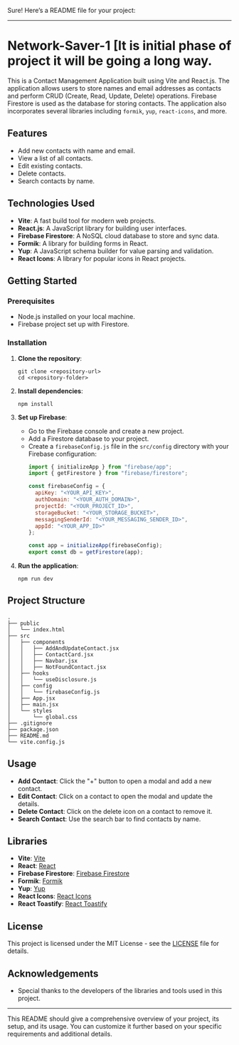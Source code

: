 Sure! Here’s a README file for your project:

---

# Network-Saver-1 [It is initial phase of project it will be going a long way.

This is a Contact Management Application built using Vite and React.js. The application allows users to store names and email addresses as contacts and perform CRUD (Create, Read, Update, Delete) operations. Firebase Firestore is used as the database for storing contacts. The application also incorporates several libraries including `formik`, `yup`, `react-icons`, and more.

## Features

- Add new contacts with name and email.
- View a list of all contacts.
- Edit existing contacts.
- Delete contacts.
- Search contacts by name.

## Technologies Used

- **Vite**: A fast build tool for modern web projects.
- **React.js**: A JavaScript library for building user interfaces.
- **Firebase Firestore**: A NoSQL cloud database to store and sync data.
- **Formik**: A library for building forms in React.
- **Yup**: A JavaScript schema builder for value parsing and validation.
- **React Icons**: A library for popular icons in React projects.

## Getting Started

### Prerequisites

- Node.js installed on your local machine.
- Firebase project set up with Firestore.

### Installation

1. **Clone the repository**:
    ```
    git clone <repository-url>
    cd <repository-folder>
    ```

2. **Install dependencies**:
    ```
    npm install
    ```

3. **Set up Firebase**:
    - Go to the Firebase console and create a new project.
    - Add a Firestore database to your project.
    - Create a `firebaseConfig.js` file in the `src/config` directory with your Firebase configuration:
      ```firebase.js
      import { initializeApp } from "firebase/app";
      import { getFirestore } from "firebase/firestore";

      const firebaseConfig = {
        apiKey: "<YOUR_API_KEY>",
        authDomain: "<YOUR_AUTH_DOMAIN>",
        projectId: "<YOUR_PROJECT_ID>",
        storageBucket: "<YOUR_STORAGE_BUCKET>",
        messagingSenderId: "<YOUR_MESSAGING_SENDER_ID>",
        appId: "<YOUR_APP_ID>"
      };

      const app = initializeApp(firebaseConfig);
      export const db = getFirestore(app);
      ```

4. **Run the application**:
    ```
    npm run dev
    ```

## Project Structure

```
.
├── public
│   └── index.html
├── src
│   ├── components
│   │   ├── AddAndUpdateContact.jsx
│   │   ├── ContactCard.jsx
│   │   ├── Navbar.jsx
│   │   ├── NotFoundContact.jsx
│   ├── hooks
│   │   └── useDisclosure.js
│   ├── config
│   │   └── firebaseConfig.js
│   ├── App.jsx
│   ├── main.jsx
│   └── styles
│       └── global.css
├── .gitignore
├── package.json
├── README.md
└── vite.config.js
```

## Usage

- **Add Contact**: Click the "+" button to open a modal and add a new contact.
- **Edit Contact**: Click on a contact to open the modal and update the details.
- **Delete Contact**: Click on the delete icon on a contact to remove it.
- **Search Contact**: Use the search bar to find contacts by name.

## Libraries

- **Vite**: [Vite](https://vitejs.dev/)
- **React**: [React](https://reactjs.org/)
- **Firebase Firestore**: [Firebase Firestore](https://firebase.google.com/docs/firestore)
- **Formik**: [Formik](https://formik.org/)
- **Yup**: [Yup](https://github.com/jquense/yup)
- **React Icons**: [React Icons](https://react-icons.github.io/react-icons/)
- **React Toastify**: [React Toastify](https://fkhadra.github.io/react-toastify/)

## License

This project is licensed under the MIT License - see the [LICENSE](LICENSE) file for details.

## Acknowledgements

- Special thanks to the developers of the libraries and tools used in this project.

---

This README should give a comprehensive overview of your project, its setup, and its usage. You can customize it further based on your specific requirements and additional details.
